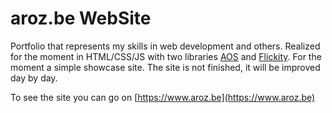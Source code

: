 # aroz.be WebSite

Portfolio that represents my skills in web development and others. Realized for the moment in HTML/CSS/JS with two libraries [AOS](https://michalsnik.github.io/aos/) and [Flickity](https://flickity.metafizzy.co/). For the moment a simple showcase site. The site is not finished, it will be improved day by day. 

To see the site you can go on [https://www.aroz.be](https://www.aroz.be)
